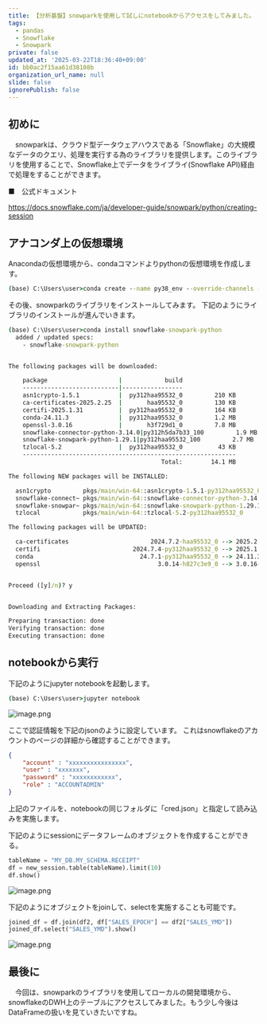 ```yaml
---
title: 【分析基盤】snowparkを使用して試しにnotebookからアクセスをしてみました。
tags:
  - pandas
  - Snowflake
  - Snowpark
private: false
updated_at: '2025-03-22T18:36:40+09:00'
id: bb0ac2f15aa61d38108b
organization_url_name: null
slide: false
ignorePublish: false
---
```

## 初めに
　snowparkは、クラウド型データウェアハウスである「Snowflake」の大規模なデータのクエリ、処理を実行する為のライブラリを提供します。このライブラリを使用することで、Snowflake上でデータをライブライ(Snowflake API)経由で処理をすることができます。

■　公式ドキュメント

https://docs.snowflake.com/ja/developer-guide/snowpark/python/creating-session


## アナコンダ上の仮想環境

Anacondaの仮想環境から、condaコマンドよりpythonの仮想環境を作成します。

```bat
(base) C:\Users\user>conda create --name py38_env --override-channels -c https://repo.anaconda.com/pkgs/snowflake python=3.9 numpy pandas pyarrow
```
その後、snowparkのライブラリをインストールしてみます。
下記のようにライブラリのインストールが進んでいきます。

```bat
(base) C:\Users\user>conda install snowflake-snowpark-python
  added / updated specs:
    - snowflake-snowpark-python


The following packages will be downloaded:

    package                    |            build
    ---------------------------|-----------------
    asn1crypto-1.5.1           |  py312haa95532_0         210 KB
    ca-certificates-2025.2.25  |       haa95532_0         130 KB
    certifi-2025.1.31          |  py312haa95532_0         164 KB
    conda-24.11.3              |  py312haa95532_0         1.2 MB
    openssl-3.0.16             |       h3f729d1_0         7.8 MB
    snowflake-connector-python-3.14.0|py312h5da7b33_100         1.9 MB
    snowflake-snowpark-python-1.29.1|py312haa95532_100         2.7 MB
    tzlocal-5.2                |  py312haa95532_0          43 KB
    ------------------------------------------------------------
                                           Total:        14.1 MB

The following NEW packages will be INSTALLED:

  asn1crypto         pkgs/main/win-64::asn1crypto-1.5.1-py312haa95532_0
  snowflake-connect~ pkgs/main/win-64::snowflake-connector-python-3.14.0-py312h5da7b33_100
  snowflake-snowpar~ pkgs/main/win-64::snowflake-snowpark-python-1.29.1-py312haa95532_100
  tzlocal            pkgs/main/win-64::tzlocal-5.2-py312haa95532_0

The following packages will be UPDATED:

  ca-certificates                       2024.7.2-haa95532_0 --> 2025.2.25-haa95532_0
  certifi                          2024.7.4-py312haa95532_0 --> 2025.1.31-py312haa95532_0
  conda                              24.7.1-py312haa95532_0 --> 24.11.3-py312haa95532_0
  openssl                                 3.0.14-h827c3e9_0 --> 3.0.16-h3f729d1_0


Proceed ([y]/n)? y


Downloading and Extracting Packages:

Preparing transaction: done
Verifying transaction: done
Executing transaction: done
```


## notebookから実行
下記のようにjupyter notebookを起動します。
```bat
(base) C:\Users\user>jupyter notebook
```

![image.png](https://qiita-image-store.s3.ap-northeast-1.amazonaws.com/0/381629/c5ced833-c939-48c6-8246-adcbe6a640c9.png)

ここで認証情報を下記のjsonのように設定しています。
これはsnowflakeのアカウントのページの詳細から確認することができます。

```json
{
    "account" : "xxxxxxxxxxxxxxxx",
    "user" : "xxxxxxx",
    "password" : "xxxxxxxxxxxx",    
    "role" : "ACCOUNTADMIN"
}
```
上記のファイルを、notebookの同じフォルダに「cred.json」と指定して読み込みを実施します。

下記のようにsessionにデータフレームのオブジェクトを作成することができる。
```python
tableName = "MY_DB.MY_SCHEMA.RECEIPT"
df = new_session.table(tableName).limit(10)
df.show()
```

![image.png](https://qiita-image-store.s3.ap-northeast-1.amazonaws.com/0/381629/4b460916-8c58-4c67-b005-7e5197424a83.png)

下記のようにオブジェクトをjoinして、selectを実施することも可能です。
```python
joined_df = df.join(df2, df["SALES_EPOCH"] == df2["SALES_YMD"])
joined_df.select("SALES_YMD").show()
```

![image.png](https://qiita-image-store.s3.ap-northeast-1.amazonaws.com/0/381629/f9e5dc60-4740-4626-b7fc-3c81368cfc94.png)

## 最後に
　今回は、snowparkのライブラリを使用してローカルの開発環境から、snowflakeのDWH上のテーブルにアクセスしてみました。もう少し今後はDataFrameの扱いを見ていきたいですね。
